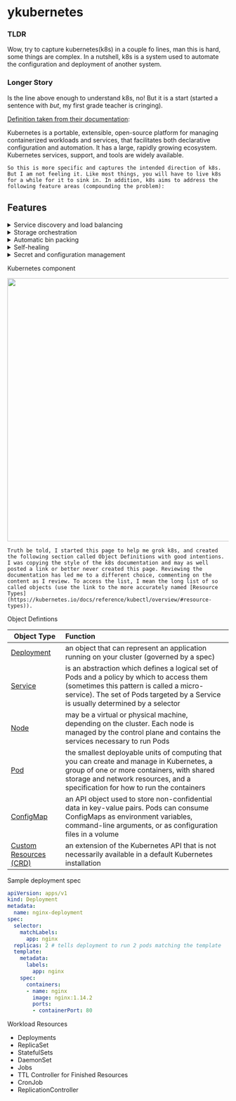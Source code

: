 # ykubernetes

### TLDR

Wow, try to capture kubernetes(k8s) in a couple fo lines, man this is hard, some things are complex. In a nutshell, k8s is a system used to automate the configuration and deployment of another system.


### Longer Story

Is the line above enough to understand k8s, no! But it is a start (started a sentence with *but*, my first grade teacher is cringing). 

[Definition taken from their documentation](https://kubernetes.io/docs/concepts/overview/what-is-kubernetes/):

Kubernetes is a portable, extensible, open-source platform for managing containerized workloads and services, that facilitates both declarative configuration and automation. It has a large, rapidly growing ecosystem. Kubernetes services, support, and tools are widely available.

`So this is more specific and captures the intended direction of k8s. But I am not feeling it. Like most things, you will have to live k8s for a while for it to sink in. In addition, k8s aims to address the following feature areas (compounding the problem):`


Features
--------
<details>
<summary>Service discovery and load balancing</summary>
Kubernetes can expose a container using the DNS name or using their own IP address. If traffic to a container is high, Kubernetes is able to load balance and distribute the network traffic so that the deployment is stable.
</details>
  
  
<details>
<summary>Storage orchestration</summary>
Kubernetes allows you to automatically mount a storage system of your choice, such as local storages, public cloud providers, and more.
Automated rollouts and rollbacks You can describe the desired state for your deployed containers using Kubernetes, and it can change the actual state to the desired state at a controlled rate. For example, you can automate Kubernetes to create new containers for your deployment, remove existing containers and adopt all their resources to the new container.
</details>
<details>
<summary>Automatic bin packing</summary>
You provide Kubernetes with a cluster of nodes that it can use to run containerized tasks. You tell Kubernetes how much CPU and memory (RAM) each container needs. Kubernetes can fit containers onto your nodes to make the best use of your resources.
</details>
<details>
<summary>Self-healing</summary>
Kubernetes restarts containers that fail, replaces containers, kills containers that don't respond to your user-defined health check, and doesn't advertise them to clients until they are ready to serve.
</details>
<details>
<summary>Secret and configuration management</summary>
Kubernetes lets you store and manage sensitive information, such as passwords, OAuth tokens, and SSH keys. You can deploy and update secrets and application configuration without rebuilding your container images, and without exposing secrets in your stack configuration.
</details>

Kubernetes component

[<img src="https://d33wubrfki0l68.cloudfront.net/2475489eaf20163ec0f54ddc1d92aa8d4c87c96b/e7c81/images/docs/components-of-kubernetes.svg" width="600">](https://kubernetes.io/docs/concepts/overview/components/)


`Truth be told, I started this page to help me grok k8s, and created the following section called Object Definitions with good intentions. I was copying the style of the k8s documentation and may as well posted a link or better never created this page. Reviewing the documentation has led me to a different choice, commenting on the content as I review. To access the list, I mean the long list of so called objects (use the link to the more accurately named [Resource Types](https://kubernetes.io/docs/reference/kubectl/overview/#resource-types)).`

Object Defintions

|Object Type| Function |
-------------|:-----------|
|[Deployment](https://kubernetes.io/docs/concepts/workloads/controllers/deployment/)|an object that can represent an application running on your cluster (governed by a spec)|
|[Service](https://kubernetes.io/docs/concepts/services-networking/service/)|is an abstraction which defines a logical set of Pods and a policy by which to access them (sometimes this pattern is called a micro-service). The set of Pods targeted by a Service is usually determined by a selector|
|[Node](https://kubernetes.io/docs/concepts/architecture/nodes/)|may be a virtual or physical machine, depending on the cluster. Each node is managed by the control plane and contains the services necessary to run Pods|
|[Pod](https://kubernetes.io/docs/concepts/workloads/pods/)|the smallest deployable units of computing that you can create and manage in Kubernetes, a group of one or more containers, with shared storage and network resources, and a specification for how to run the containers|
|[ConfigMap](https://kubernetes.io/docs/concepts/configuration/configmap/)|an API object used to store non-confidential data in key-value pairs. Pods can consume ConfigMaps as environment variables, command-line arguments, or as configuration files in a volume|
|[Custom Resources (CRD)](https://kubernetes.io/docs/concepts/extend-kubernetes/api-extension/custom-resources/)|an extension of the Kubernetes API that is not necessarily available in a default Kubernetes installation|

Sample deployment spec

```yaml
apiVersion: apps/v1
kind: Deployment
metadata:
  name: nginx-deployment
spec:
  selector:
    matchLabels:
      app: nginx
  replicas: 2 # tells deployment to run 2 pods matching the template
  template:
    metadata:
      labels:
        app: nginx
    spec:
      containers:
      - name: nginx
        image: nginx:1.14.2
        ports:
        - containerPort: 80
```

Workload Resources

- Deployments
- ReplicaSet
- StatefulSets
- DaemonSet
- Jobs
- TTL Controller for Finished Resources
- CronJob
- ReplicationController

